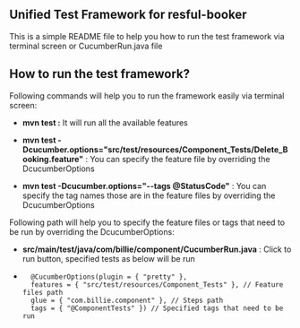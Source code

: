 **Unified Test Framework for resful-booker**
-

This is a simple README file to help you how to run the test framework via terminal screen or CucumberRun.java file

**How to run the test framework?**
-

Following commands will help you to run the framework easily via terminal screen:

- **mvn test :** It will run all the available features

- **mvn test -Dcucumber.options="src/test/resources/Component_Tests/Delete_Booking.feature"** : You can specify the feature file by overriding the DcucumberOptions
 
- **mvn test -Dcucumber.options="--tags @StatusCode"** : You can specify the tag names those are in the feature files by overriding the DcucumberOptions

Following path will help you to specify the feature files or tags that need to be run by overriding the DcucumberOptions:
                                                                                       
- **src/main/test/java/com/billie/component/CucumberRun.java** : Click to run button, specified tests as below will be run

-       @CucumberOptions(plugin = { "pretty" },
        features = { "src/test/resources/Component_Tests" }, // Feature files path
        glue = { "com.billie.component" }, // Steps path
        tags = { "@ComponentTests" }) // Specified tags that need to be run
 

